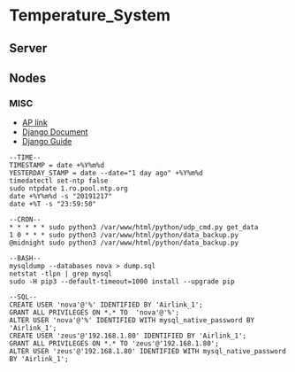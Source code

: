# Temperature_System

## Server

## Nodes


### MISC

- [AP link](https://www.diyhobi.com/install-wifi-hotspot-raspberry-pi-ubuntu-mate/)
- [Django Document](https://docs.djangoproject.com/en/3.0/)
- [Django Guide](https://simpleisbetterthancomplex.com/series/beginners-guide/1.11/)

```
--TIME--
TIMESTAMP = date +%Y%m%d
YESTERDAY_STAMP = date --date="1 day ago" +%Y%m%d
timedatectl set-ntp false
sudo ntpdate 1.ro.pool.ntp.org
date +%Y%m%d -s "20191217"
date +%T -s "23:59:50"

--CRON--
* * * * * sudo python3 /var/www/html/python/udp_cmd.py get_data
1 0 * * * sudo python3 /var/www/html/python/data_backup.py
@midnight sudo python3 /var/www/html/python/data_backup.py

--BASH--
mysqldump --databases nova > dump.sql
netstat -tlpn | grep mysql
sudo -H pip3 --default-timeout=1000 install --upgrade pip

--SQL--
CREATE USER 'nova'@'%' IDENTIFIED BY 'Airlink_1';
GRANT ALL PRIVILEGES ON *.* TO  'nova'@'%';
ALTER USER 'nova'@'%' IDENTIFIED WITH mysql_native_password BY 'Airlink_1';  
CREATE USER 'zeus'@'192.168.1.80' IDENTIFIED BY 'Airlink_1';
GRANT ALL PRIVILEGES ON *.* TO 'zeus'@'192.168.1.80';
ALTER USER 'zeus'@'192.168.1.80' IDENTIFIED WITH mysql_native_password BY 'Airlink_1';  
```